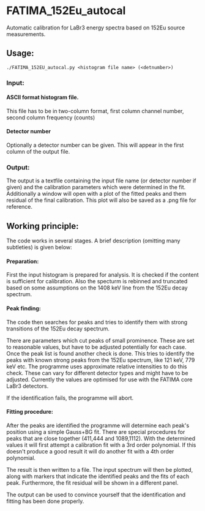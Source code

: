 # FATIMA_152Eu_autocal
Automatic calibration for LaBr3 energy spectra based on 152Eu source measurements.

## Usage:
`./FATIMA_152EU_autocal.py <histogram file name> (<detnumber>)`

### Input:
#### ASCII format histogram file.
This file has to be in two-column format, first column channel number, second
column frequency (counts)
#### Detector number
Optionally a detector number can be given. This will appear in the first
column of the output file.

### Output:
The output is a textfile containing the input file name (or detector number
if given) and the calibration parameters which were determined in the fit.
Additionally a window will open with a plot of the fitted peaks and them
residual of the final calibration. This plot will also be saved as a .png
file for reference.

## Working principle:
The code works in several stages. A brief description (omitting many subtleties)
is given below:

#### Preparation:
First the input histogram is prepared for analysis. It is checked if
the content is sufficient for calibration. Also the specturm is rebinned
and truncated based on some assumptions on the 1408 keV line from the
152Eu decay spectrum.

#### Peak finding:
The code then searches for peaks and tries to identify them with
strong transitions of the 152Eu decay spectrum.

There are parameters which cut peaks of small prominence. These are set
to reasonable values, but have to be adjusted potentially for each case.
Once the peak list is found another check is done. This tries to identify
the peaks with known strong peaks from the 152Eu spectrum, like 121 keV,
779 keV etc. The programme uses approximate relative intensities to do this
check. These can vary for different detector types and might have to be
adjusted. Currently the values are optimised for use with the FATIMA core
LaBr3 detectors.

If the identification fails, the programme will abort.

#### Fitting procedure:
After the peaks are identified the programme will determine each peak's position
using a simple Gauss+BG fit. There are special procedures for peaks that are
close together (411,444 and 1089,1112). With the determined values it will
first attempt a calibration
fit with a 3rd order polynomial. If this doesn't produce a good result it
will do another fit with a 4th order polynomial.

The result is then written to a file. The input spectrum will then be plotted,
along with markers that indicate the identified peaks and the fits of each peak.
Furthermore, the fit residual will be shown in a different panel.

The output can be used to convince yourself that the identification and
fitting has been done properly.
